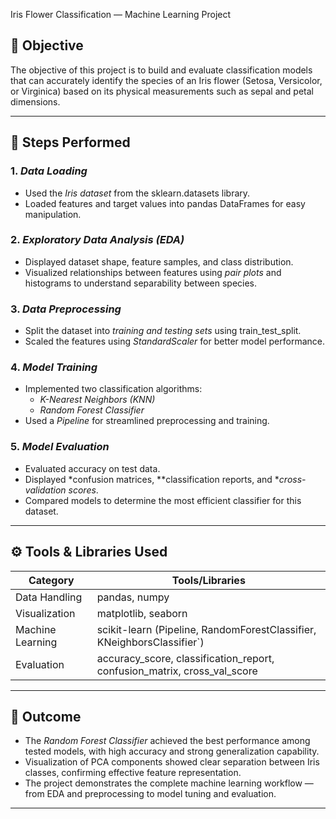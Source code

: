 Iris Flower Classification — Machine Learning Project

## 📘 Objective
The objective of this project is to build and evaluate classification models that can accurately identify the species of an Iris flower (Setosa, Versicolor, or Virginica) based on its physical measurements such as sepal and petal dimensions.

---

## 🧩 Steps Performed

### 1. *Data Loading*
- Used the *Iris dataset* from the sklearn.datasets library.
- Loaded features and target values into pandas DataFrames for easy manipulation.

### 2. *Exploratory Data Analysis (EDA)*
- Displayed dataset shape, feature samples, and class distribution.
- Visualized relationships between features using *pair plots* and histograms to understand separability between species.

### 3. *Data Preprocessing*
- Split the dataset into *training and testing sets* using train_test_split.
- Scaled the features using *StandardScaler* for better model performance.

### 4. *Model Training*
- Implemented two classification algorithms:
  - *K-Nearest Neighbors (KNN)*
  - *Random Forest Classifier*
- Used a *Pipeline* for streamlined preprocessing and training.

### 5. *Model Evaluation*
- Evaluated accuracy on test data.
- Displayed *confusion matrices, **classification reports, and **cross-validation scores*.
- Compared models to determine the most efficient classifier for this dataset.

---

## ⚙ Tools & Libraries Used
| Category | Tools/Libraries |
|-----------|----------------|
| Data Handling | pandas, numpy |
| Visualization | matplotlib, seaborn |
| Machine Learning | scikit-learn (Pipeline, RandomForestClassifier, KNeighborsClassifier`) |
| Evaluation | accuracy_score, classification_report, confusion_matrix, cross_val_score |

---

## 🏁 Outcome
- The *Random Forest Classifier* achieved the best performance among tested models, with high accuracy and strong generalization capability.
- Visualization of PCA components showed clear separation between Iris classes, confirming effective feature representation.
- The project demonstrates the complete machine learning workflow — from EDA and preprocessing to model tuning and evaluation.

---
